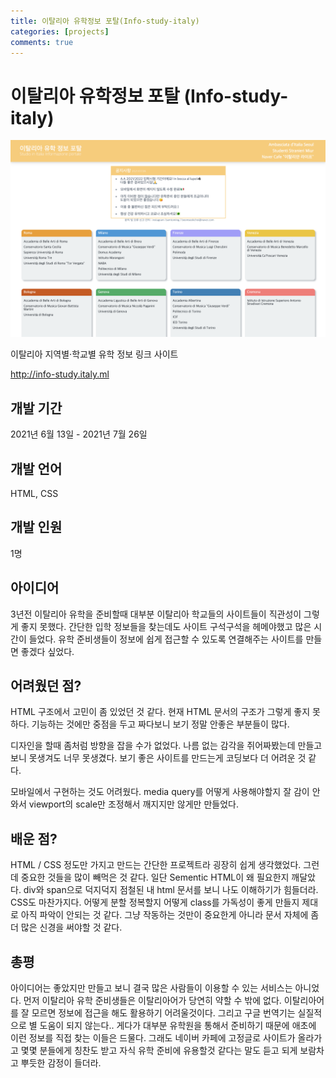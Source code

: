 ```yaml
---
title: 이탈리아 유학정보 포탈(Info-study-italy)
categories: [projects]
comments: true
---
```


# 이탈리아 유학정보 포탈 (Info-study-italy)

![info-study-italy](../img/../assets/img/info-study-italy.png "info-study-italy")

이탈리아 지역별·학교별 유학 정보 링크 사이트

http://info-study.italy.ml


## 개발 기간

2021년 6월 13일 - 2021년 7월 26일 

## 개발 언어

HTML, CSS

## 개발 인원

1명

## 아이디어 

3년전 이탈리아 유학을 준비할때 대부분 이탈리아 학교들의 사이트들이 직관성이 그렇게 좋지 못했다.
간단한 입학 정보들을 찾는데도 사이트 구석구석을 헤메야했고 많은 시간이 들었다.
유학 준비생들이 정보에 쉽게 접근할 수 있도록 연결해주는 사이트를 만들면 좋겠다 싶었다.

## 어려웠던 점?

HTML 구조에서 고민이 좀 있었던 것 같다. 
현재 HTML 문서의 구조가 그렇게 좋지 못하다. 
기능하는 것에만 중점을 두고 짜다보니 보기 정말 안좋은 부분들이 많다.

디자인을 할때 좀처럼 방향을 잡을 수가 없었다.
나름 없는 감각을 쥐어짜봤는데
만들고보니 못생겨도 너무 못생겼다.
보기 좋은 사이트를 만드는게 코딩보다 더 어려운 것 같다.

모바일에서 구현하는 것도 어려웠다.
media query를 어떻게 사용해야할지 잘 감이 안와서
viewport의 scale만 조정해서 깨지지만 않게만 만들었다.

## 배운 점?

HTML / CSS 정도만 가지고 만드는 간단한 프로젝트라 굉장히 쉽게 생각했었다.
그런데 중요한 것들을 많이 빼먹은 것 같다.
일단 Sementic HTML이 왜 필요한지 깨달았다.
div와 span으로 덕지덕지 점철된 내 html 문서를 보니 나도 이해하기가 힘들더라.
CSS도 마찬가지다. 어떻게 분할 정복할지 어떻게 class를 가독성이 좋게 만들지 제대로 아직 파악이 안되는 것 같다.
그냥 작동하는 것만이 중요한게 아니라 문서 자체에 좀 더 많은 신경을 써야할 것 같다.

## 총평

아이디어는 좋았지만 만들고 보니 결국 많은 사람들이 이용할 수 있는 서비스는 아니었다.
먼저 이탈리아 유학 준비생들은 이탈리아어가 당연히 약할 수 밖에 없다.
이탈리아어를 잘 모르면 정보에 접근을 해도 활용하기 어려울것이다. 
그리고 구글 번역기는 실질적으로 별 도움이 되지 않는다..
게다가 대부분 유학원을 통해서 준비하기 때문에 애초에 이런 정보를 직접 찾는 이들은 드물다.
그래도 네이버 카페에 고정글로 사이트가 올라가고 몇몇 분들에게 칭찬도 받고
자식 유학 준비에 유용할것 같다는 말도 듣고 되게 보람차고 뿌듯한 감정이 들더라.

